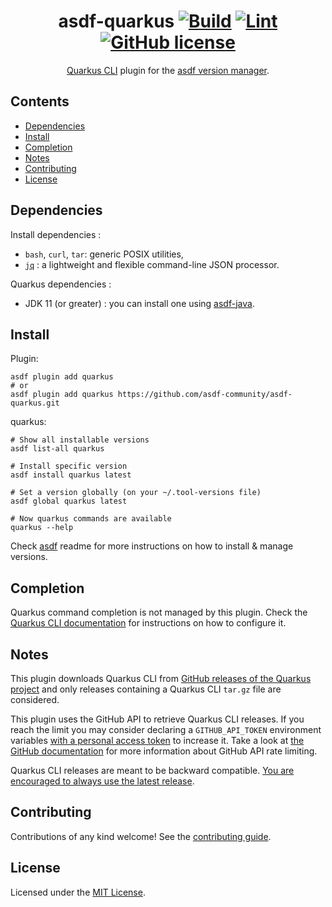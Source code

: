 <div align="center">

# asdf-quarkus [![Build](https://github.com/asdf-community/asdf-quarkus/actions/workflows/build.yml/badge.svg)](https://github.com/asdf-community/asdf-quarkus/actions/workflows/build.yml) [![Lint](https://github.com/asdf-community/asdf-quarkus/actions/workflows/lint.yml/badge.svg)](https://github.com/asdf-community/asdf-quarkus/actions/workflows/lint.yml) [![GitHub license](https://img.shields.io/github/license/asdf-community/asdf-quarkus)](https://github.com/asdf-community/asdf-quarkus/blob/master/LICENSE)

[Quarkus CLI](https://quarkus.io/guides/cli-tooling) plugin for the [asdf version manager](https://asdf-vm.com).

</div>

## Contents

- [Dependencies](#dependencies)
- [Install](#install)
- [Completion](#completion)
- [Notes](#notes)
- [Contributing](#contributing)
- [License](#license)

## Dependencies

Install dependencies :
- `bash`, `curl`, `tar`: generic POSIX utilities,
- [`jq`](https://stedolan.github.io/jq/) : a lightweight and flexible command-line JSON processor.

Quarkus dependencies :
- JDK 11 (or greater) : you can install one using [asdf-java](https://github.com/halcyon/asdf-java).

## Install

Plugin:

```shell
asdf plugin add quarkus
# or
asdf plugin add quarkus https://github.com/asdf-community/asdf-quarkus.git
```

quarkus:

```shell
# Show all installable versions
asdf list-all quarkus

# Install specific version
asdf install quarkus latest

# Set a version globally (on your ~/.tool-versions file)
asdf global quarkus latest

# Now quarkus commands are available
quarkus --help
```

Check [asdf](https://github.com/asdf-vm/asdf) readme for more instructions on how to install & manage versions.

## Completion

Quarkus command completion is not managed by this plugin. Check the [Quarkus CLI documentation](https://quarkus.io/guides/cli-tooling#shell-autocomplete-and-aliases) for instructions on how to configure it.

## Notes

This plugin downloads Quarkus CLI from [GitHub releases of the Quarkus project](https://github.com/quarkusio/quarkus/releases) and only releases containing a Quarkus CLI `tar.gz` file are considered.

This plugin uses the GitHub API to retrieve Quarkus CLI releases. If you reach the limit you may consider declaring a `GITHUB_API_TOKEN` environment variables [with a personal access token](https://docs.github.com/en/authentication/keeping-your-account-and-data-secure/creating-a-personal-access-token) to increase it. Take a look at [the GitHub documentation](https://docs.github.com/en/rest/overview/resources-in-the-rest-api#rate-limiting) for more information about GitHub API rate limiting.

Quarkus CLI releases are meant to be backward compatible. [You are encouraged to always use the latest release](https://groups.google.com/g/quarkus-dev/c/R_CZ7My4Rxc/m/WuxnSTjGBQAJ).

## Contributing

Contributions of any kind welcome! See the [contributing guide](contributing.md).

## License

Licensed under the [MIT License](/LICENSE).
